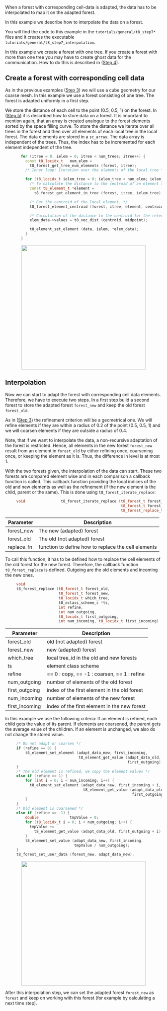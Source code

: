 When a forest with corresponding cell-data is adapted, the data has to be interpolated to map it on the adapted forest.

In this example we describe how to interpolate the data on a forest.

You will find the code to this example in the `tutorials/general/t8_step7*` files and it creates the executable `tutorials/general/t8_step7_interpolation`.

In this example we create a forest with one tree. If you create a forest with more than one tree you may have to create ghost data for the communication. How to do this is described in ([Step 4](https://github.com/DLR-AMR/t8code/wiki/Step-4---Partition,-Balance,-Ghost)).

## Create a forest with corresponding cell data
As in the previous examples ([Step 3](https://github.com/DLR-AMR/t8code/wiki/Step-3---Adapting-a-forest)) we will use a cube geometry for our coarse mesh. In this example we use a forest consisting of one tree.
The forest is adapted uniformly in a first step.

We store the distance of each cell to the point (0.5, 0.5, 1) on the forest. In ([Step 5](https://github.com/DLR-AMR/t8code/wiki/Step-5---Store-element-data)) it is described how to store data on a forest.
It is important to mention again, that an array is created analogue to the forest elements sorted by the space filling curve. To store the distance we iterate over all trees in the forest and then over all elements of each local tree in the local forest. 
The data elements are stored in a `sc_array`. The data array is independent of the trees. Thus, the index has to be incremented for each element independent of the tree.
```C++
       for (itree = 0, ielem = 0; itree < num_trees; itree++) {
         const t8_locidx_t   num_elem =
           t8_forest_get_tree_num_elements (forest, itree);
         /* Inner loop: Iteration over the elements of the local tree */

         for (t8_locidx_t ielem_tree = 0; ielem_tree < num_elem; ielem_tree++, ielem++) {
           /* To calculate the distance to the centroid of an element the element is saved */
           const t8_element_t *element =
             t8_forest_get_element_in_tree (forest, itree, ielem_tree);

           /* Get the centroid of the local element. */
           t8_forest_element_centroid (forest, itree, element, centroid);

           /* Calculation of the distance to the centroid for the referenced element */
           elem_data->values = t8_vec_dist (centroid, midpoint);

           t8_element_set_element (data, ielem, *elem_data);
         }
       }
```
<p align="center">
<img src="https://github.com/DLR-AMR/t8code/wiki/pictures/tutorials/Step7_uniform.PNG" height="400">
</p>

## Interpolation
Now we can start to adapt the forest with corresponding cell data elements. Therefore, we have to execute two steps. In a first step build a second forest to store the adapted forest `forest_new` and keep the old forest `forest_old`. 

As in ([Step 3](https://github.com/DLR-AMR/t8code/wiki/Step-3---Adapting-a-forest)) the refinement criterion will be a geometrical one. We will refine elements if they are within a radius of 0.2 of the point (0.5, 0.5, 1) and we will coarsen elements if they are outside a radius of 0.4.

Note, that if we want to interpolate the data, a non-recursive adaptation of the forest is restricted. Hence, all elements in the new forest `forest_new` result from an element in `forest_old` by either refining once, coarsening once, or keeping the element as it is. Thus, the difference in level is at most 1.

With the two forests given, the interpolation of the data can start. These two forests are compared element wise and in each comparison a callback function is called. This callback function providing the local indices of the old and new elements as well as the refinement (if the new element is the child, parent or the same).
This is done using `t8_forest_iterate_replace`:
```C++
     void                t8_forest_iterate_replace (t8_forest_t forest_new,
                                                    t8_forest_t forest_old,
                                                    t8_forest_replace_t replace_fn);
```

| Parameter  | Description                                         |
| ---------- | --------------------------------------------------- |
| forest_new | The new (adapted) forest                            |
| forest_old | The old (not adapted) forest                        |
| replace_fn | function to define how to replace the cell elements |

To call this function, it has to be defined how to replace the cell elements of the old forest for the new forest. Therefore, the callback function `t8_forest_replace` is defined. Outgoing are the old elements and incoming the new ones.

```C++
     void
     t8_forest_replace (t8_forest_t forest_old,
                        t8_forest_t forest_new,
                        t8_locidx_t which_tree,
                        t8_eclass_scheme_c *ts,
                        int refine,
                        int num_outgoing,
                        t8_locidx_t first_outgoing,
                        int num_incoming, t8_locidx_t first_incoming)
```

| Parameter | Description |
|-|-|
| forest_old | old (not adapted) forest |
| forest_new | new (adapted) forest  |
| which_tree | local tree_id in the old and new forests |
| ts | element class scheme  |
| refine | == 0 : copy, == -1 : coarsen, == 1 : refine |
| num_outgoing | number of elements of the old forest |
| first_outgoing | index of the first element in the old forest  |
| num_incoming | number of elements of the new forest |
| first_incoming | index of the first element in the new forest |

In this example we use the following criteria:
If an element is refined, each child gets the value of its parent. If elements are coarsened, the parent gets the average value of the children. If an element is unchanged, we also do not change the stored value.
```C++
     /* Do not adapt or coarsen */
     if (refine == 0) {
         t8_element_set_element (adapt_data_new, first_incoming,
                                 t8_element_get_value (adapt_data_old,
                                                       first_outgoing));
     }
     /* The old element is refined, we copy the element values */
     else if (refine == 1) {
         for (int i = 0; i < num_incoming; i++) {
           t8_element_set_element (adapt_data_new, first_incoming + i,
                                   t8_element_get_value (adapt_data_old,
                                                         first_outgoing));
         }
     }
     /* Old element is coarsened */
     else if (refine == -1) {
         double              tmpValue = 0;
         for (t8_locidx_t i = 0; i < num_outgoing; i++) {
           tmpValue +=
             t8_element_get_value (adapt_data_old, first_outgoing + i).values;
         }
         t8_element_set_value (adapt_data_new, first_incoming,
                               tmpValue / num_outgoing);
     }
     t8_forest_set_user_data (forest_new, adapt_data_new);
```
<p align="center">
<img src="https://github.com/DLR-AMR/t8code/wiki/pictures/tutorials/Step7_adapted.PNG" height="400">
</p>

After this interpolation step, we can set the adapted forest `forest_new` as `forest` and keep on working with this forest (for example by calculating a next time step).
